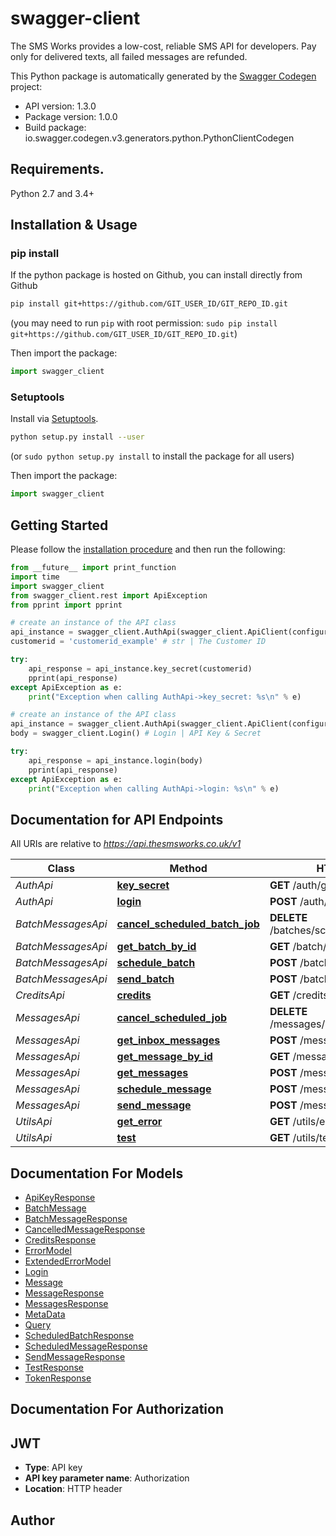 # swagger-client
The SMS Works provides a low-cost, reliable SMS API for developers. Pay only for delivered texts, all failed messages are refunded.

This Python package is automatically generated by the [Swagger Codegen](https://github.com/swagger-api/swagger-codegen) project:

- API version: 1.3.0
- Package version: 1.0.0
- Build package: io.swagger.codegen.v3.generators.python.PythonClientCodegen

## Requirements.

Python 2.7 and 3.4+

## Installation & Usage
### pip install

If the python package is hosted on Github, you can install directly from Github

```sh
pip install git+https://github.com/GIT_USER_ID/GIT_REPO_ID.git
```
(you may need to run `pip` with root permission: `sudo pip install git+https://github.com/GIT_USER_ID/GIT_REPO_ID.git`)

Then import the package:
```python
import swagger_client 
```

### Setuptools

Install via [Setuptools](http://pypi.python.org/pypi/setuptools).

```sh
python setup.py install --user
```
(or `sudo python setup.py install` to install the package for all users)

Then import the package:
```python
import swagger_client
```

## Getting Started

Please follow the [installation procedure](#installation--usage) and then run the following:

```python
from __future__ import print_function
import time
import swagger_client
from swagger_client.rest import ApiException
from pprint import pprint

# create an instance of the API class
api_instance = swagger_client.AuthApi(swagger_client.ApiClient(configuration))
customerid = 'customerid_example' # str | The Customer ID

try:
    api_response = api_instance.key_secret(customerid)
    pprint(api_response)
except ApiException as e:
    print("Exception when calling AuthApi->key_secret: %s\n" % e)

# create an instance of the API class
api_instance = swagger_client.AuthApi(swagger_client.ApiClient(configuration))
body = swagger_client.Login() # Login | API Key & Secret

try:
    api_response = api_instance.login(body)
    pprint(api_response)
except ApiException as e:
    print("Exception when calling AuthApi->login: %s\n" % e)
```

## Documentation for API Endpoints

All URIs are relative to *https://api.thesmsworks.co.uk/v1*

Class | Method | HTTP request | Description
------------ | ------------- | ------------- | -------------
*AuthApi* | [**key_secret**](docs/AuthApi.md#key_secret) | **GET** /auth/getApiKey | 
*AuthApi* | [**login**](docs/AuthApi.md#login) | **POST** /auth/token | 
*BatchMessagesApi* | [**cancel_scheduled_batch_job**](docs/BatchMessagesApi.md#cancel_scheduled_batch_job) | **DELETE** /batches/schedule/{batchid} | 
*BatchMessagesApi* | [**get_batch_by_id**](docs/BatchMessagesApi.md#get_batch_by_id) | **GET** /batch/{batchid} | 
*BatchMessagesApi* | [**schedule_batch**](docs/BatchMessagesApi.md#schedule_batch) | **POST** /batch/schedule | 
*BatchMessagesApi* | [**send_batch**](docs/BatchMessagesApi.md#send_batch) | **POST** /batch/send | 
*CreditsApi* | [**credits**](docs/CreditsApi.md#credits) | **GET** /credits/balance | 
*MessagesApi* | [**cancel_scheduled_job**](docs/MessagesApi.md#cancel_scheduled_job) | **DELETE** /messages/schedule/{messageid} | 
*MessagesApi* | [**get_inbox_messages**](docs/MessagesApi.md#get_inbox_messages) | **POST** /messages/inbox | 
*MessagesApi* | [**get_message_by_id**](docs/MessagesApi.md#get_message_by_id) | **GET** /messages/{messageid} | 
*MessagesApi* | [**get_messages**](docs/MessagesApi.md#get_messages) | **POST** /messages | 
*MessagesApi* | [**schedule_message**](docs/MessagesApi.md#schedule_message) | **POST** /message/schedule | 
*MessagesApi* | [**send_message**](docs/MessagesApi.md#send_message) | **POST** /message/send | 
*UtilsApi* | [**get_error**](docs/UtilsApi.md#get_error) | **GET** /utils/errors/{errorcode} | 
*UtilsApi* | [**test**](docs/UtilsApi.md#test) | **GET** /utils/test | 

## Documentation For Models

 - [ApiKeyResponse](docs/ApiKeyResponse.md)
 - [BatchMessage](docs/BatchMessage.md)
 - [BatchMessageResponse](docs/BatchMessageResponse.md)
 - [CancelledMessageResponse](docs/CancelledMessageResponse.md)
 - [CreditsResponse](docs/CreditsResponse.md)
 - [ErrorModel](docs/ErrorModel.md)
 - [ExtendedErrorModel](docs/ExtendedErrorModel.md)
 - [Login](docs/Login.md)
 - [Message](docs/Message.md)
 - [MessageResponse](docs/MessageResponse.md)
 - [MessagesResponse](docs/MessagesResponse.md)
 - [MetaData](docs/MetaData.md)
 - [Query](docs/Query.md)
 - [ScheduledBatchResponse](docs/ScheduledBatchResponse.md)
 - [ScheduledMessageResponse](docs/ScheduledMessageResponse.md)
 - [SendMessageResponse](docs/SendMessageResponse.md)
 - [TestResponse](docs/TestResponse.md)
 - [TokenResponse](docs/TokenResponse.md)

## Documentation For Authorization


## JWT

- **Type**: API key
- **API key parameter name**: Authorization
- **Location**: HTTP header


## Author


